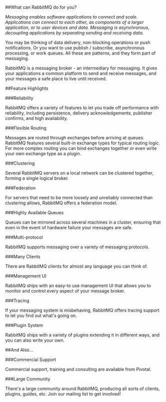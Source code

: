 ##What can RabbitMQ do for you?

*Messaging enables software applications to connect and scale. Applications can connect to each other, 
as components of a larger application, or to user devices and data. Messaging is asynchronous, decoupling
applications by separating sending and receiving data.*

You may be thinking of data delivery, non-blocking operations or push notifications. Or you want to use 
publish / subscribe, asynchronous processing, or work queues. All these are patterns, and they form part of messaging. 

RabbitMQ is a messaging broker - an intermediary for messaging. It gives your applications a common platform 
to send and receive messages, and your messages a safe place to live until received. 

##Feature Highlights

###Reliability

RabbitMQ offers a variety of features to let you trade off performance with reliability, including persistence, 
delivery acknowledgements, publisher confirms, and high availability. 

###Flexible Routing

Messages are routed through exchanges before arriving at queues. RabbitMQ features several built-in exchange 
types for typical routing logic. For more complex routing you can bind exchanges together or even write your 
own exchange type as a plugin. 

###Clustering

Several RabbitMQ servers on a local network can be clustered together, forming a single logical broker. 

###Federation

For servers that need to be more loosely and unreliably connected than clustering allows, RabbitMQ offers a
federation model. 

###Highly Available Queues

Queues can be mirrored across several machines in a cluster, ensuring that even in the event of hardware failure 
your messages are safe. 

###Multi-protocol

RabbitMQ supports messaging over a variety of messaging protocols. 

###Many Clients

There are RabbitMQ clients for almost any language you can think of. 

###Management UI

RabbitMQ ships with an easy-to use management UI that allows you to monitor and control every aspect of 
your message broker. 

###Tracing

If your messaging system is misbehaving, RabbitMQ offers tracing support to let you find out what's going on. 

###Plugin System

RabbitMQ ships with a variety of plugins extending it in different ways, and you can also write your own. 

##And Also...

###Commercial Support

Commercial support, training and consulting are available from Pivotal. 

###Large Community

There's a large community around RabbitMQ, producing all sorts of clients, plugins, guides, etc. Join our
 mailing list to get involved! 